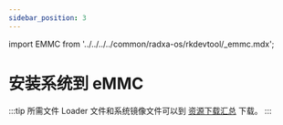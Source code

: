 ```yaml
---
sidebar_position: 3
---
```


import EMMC from '../../../../common/radxa-os/rkdevtool/\_emmc.mdx';

# 安装系统到 eMMC

:::tip 所需文件
Loader 文件和系统镜像文件可以到 [资源下载汇总](../../download) 下载。
:::

<EMMC />
